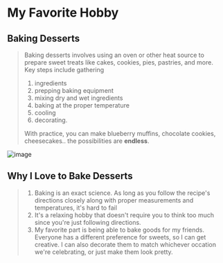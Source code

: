 # My Favorite Hobby

## Baking Desserts
>Baking desserts involves using an oven or other heat source to prepare sweet treats like cakes, cookies, pies, pastries, and more.
>Key steps include gathering
>1. ingredients
>2. prepping baking equipment
>3. mixing dry and wet ingredients
>4. baking at the proper temperature
>5. cooling
>6. decorating.
>   
>With practice, you can make blueberry muffins, chocolate cookies, cheesecakes.. the possibilities are **endless**.

![image](https://github.com/jasminkimm/TestSite/assets/63333003/bf77306d-9957-412b-8f3f-ae04b767142e)

## Why I Love to Bake Desserts
>1. Baking is an exact science. As long as you follow the recipe's directions closely along with proper measurements and temperatures, it's hard to fail
>2. It's a relaxing hobby that doesn't require you to think too much since you're just following directions.
>3. My favorite part is being able to bake goods for my friends. Everyone has a different preference for sweets, so I can get creative. I can also decorate them to match whichever occation we're celebrating, or just make them look pretty.
